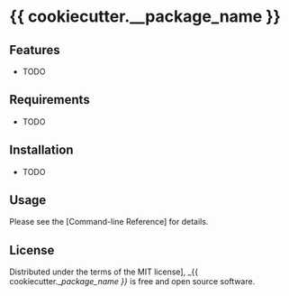 # {{ cookiecutter.__package_name }}

## Features

- TODO

## Requirements

- TODO

## Installation

- TODO

## Usage

Please see the [Command-line Reference] for details.

## License

Distributed under the terms of the MIT license],
_{{ cookiecutter.__package_name }}_ is free and open source software.
